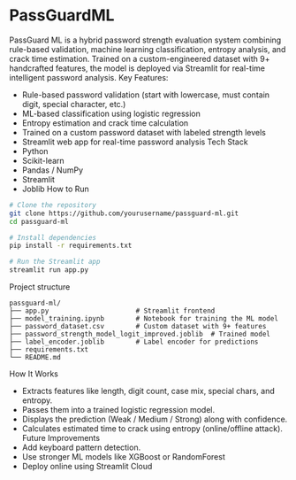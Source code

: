 # PassGuardML
PassGuard ML  is a hybrid password strength evaluation system combining rule-based validation, machine learning classification, entropy analysis, and crack time estimation. Trained on a custom-engineered dataset with 9+ handcrafted features, the model is deployed via Streamlit for real-time intelligent password analysis.
Key Features:
-  Rule-based password validation (start with lowercase, must contain digit, special character, etc.)
-  ML-based classification using logistic regression
-  Entropy estimation and crack time calculation
-  Trained on a custom password dataset with labeled strength levels
-  Streamlit web app for real-time password analysis
 Tech Stack
- Python
- Scikit-learn
- Pandas / NumPy
- Streamlit
- Joblib
How to Run
```bash
# Clone the repository
git clone https://github.com/yourusername/passguard-ml.git
cd passguard-ml

# Install dependencies
pip install -r requirements.txt

# Run the Streamlit app
streamlit run app.py
```
  Project structure
 ```
passguard-ml/
├── app.py                      # Streamlit frontend
├── model_training.ipynb        # Notebook for training the ML model
├── password_dataset.csv        # Custom dataset with 9+ features
├── password_strength_model_logit_improved.joblib  # Trained model
├── label_encoder.joblib        # Label encoder for predictions
├── requirements.txt
└── README.md
```
 How It Works
- Extracts features like length, digit count, case mix, special chars, and entropy.
- Passes them into a trained logistic regression model.
- Displays the prediction (Weak / Medium / Strong) along with confidence.
- Calculates estimated time to crack using entropy (online/offline attack).
Future Improvements
- Add keyboard pattern detection.
- Use stronger ML models like XGBoost or RandomForest
- Deploy online using Streamlit Cloud
